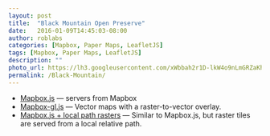```yaml
---
layout: post
title:  "Black Mountain Open Preserve"
date:   2016-01-09T14:45:03-08:00
author: roblabs
categories: [Mapbox, Paper Maps, LeafletJS]
tags: [Mapbox, Paper Maps, LeafletJS]
description: ""
photo_url: https://lh3.googleusercontent.com/xWbbah2r1D-lkW4o9nLmGRZaKhldpz3YkxeINIaeatrmlgnZlNXIyTZPSNl3sLdPLA=h80
permalink: /Black-Mountain/
---
```


* [Mapbox.js][Mapbox] — servers from Mapbox
* [Mapbox-gl.js][mapbox-gl-js] — Vector maps with a raster-to-vector overlay.
* [Mapbox.js + local path rasters][tilejson-local-server-github] — Similar to Mapbox.js, but raster tiles are served from a local relative path.



[Mapbox]:   http://roblabs.github.io/blackmountain.html
[mapbox-gl-js]:  http://roblabs.github.io/blackmountain-gl.html
[tilejson-local-server-github]:  http://roblabs.github.io/blackmountain-leaflet/

[tsg]:  http://www.timestampgenerator.com
